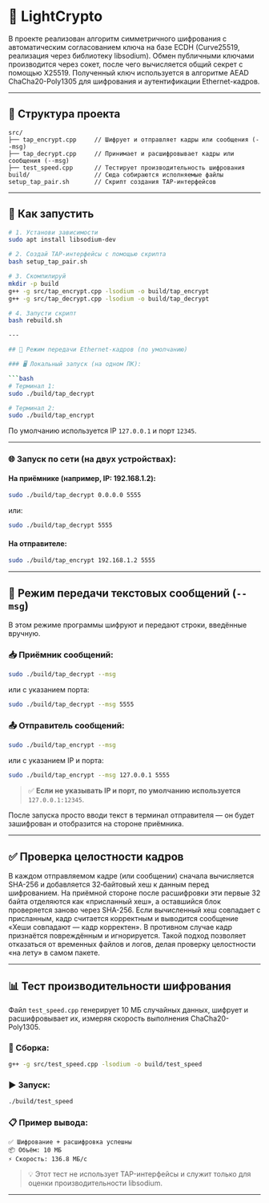 # 🔐 LightCrypto

  В проекте реализован алгоритм симметричного шифрования с автоматическим согласованием ключа на базе ECDH (Curve25519, реализация через библиотеку libsodium). 
  Обмен публичными ключами производится через сокет, после чего вычисляется общий секрет с помощью X25519. 
  Полученный ключ используется в алгоритме AEAD ChaCha20-Poly1305 для шифрования и аутентификации Ethernet-кадров.
  
---

## 📁 Структура проекта

```
src/
├── tap_encrypt.cpp     // Шифрует и отправляет кадры или сообщения (--msg)
├── tap_decrypt.cpp     // Принимает и расшифровывает кадры или сообщения (--msg)
├── test_speed.cpp      // Тестирует производительность шифрования
build/                  // Сюда собираются исполняемые файлы
setup_tap_pair.sh       // Скрипт создания TAP-интерфейсов
```
---

## 🚀 Как запустить

```bash
# 1. Установи зависимости
sudo apt install libsodium-dev

# 2. Создай TAP-интерфейсы с помощью скрипта
bash setup_tap_pair.sh

# 3. Скомпилируй
mkdir -p build
g++ -g src/tap_encrypt.cpp -lsodium -o build/tap_encrypt
g++ -g src/tap_decrypt.cpp -lsodium -o build/tap_decrypt

# 4. Запусти скрипт
bash rebuild.sh

---

## 📡 Режим передачи Ethernet-кадров (по умолчанию)

### 🖥 Локальный запуск (на одном ПК):

```bash
# Терминал 1:
sudo ./build/tap_decrypt

# Терминал 2:
sudo ./build/tap_encrypt
```

По умолчанию используется IP `127.0.0.1` и порт `12345`.

---

### 🌐 Запуск по сети (на двух устройствах):

#### На приёмнике (например, IP: 192.168.1.2):
```bash
sudo ./build/tap_decrypt 0.0.0.0 5555
```
или:
```bash
sudo ./build/tap_decrypt 5555
```

#### На отправителе:
```bash
sudo ./build/tap_encrypt 192.168.1.2 5555
```

---

## 💬 Режим передачи текстовых сообщений (`--msg`)

В этом режиме программы шифруют и передают строки, введённые вручную.

### 📥 Приёмник сообщений:

```bash
sudo ./build/tap_decrypt --msg
```

или с указанием порта:
```bash
sudo ./build/tap_decrypt --msg 5555
```

### 📤 Отправитель сообщений:

```bash
sudo ./build/tap_encrypt --msg
```

или с указанием IP и порта:
```bash
sudo ./build/tap_encrypt --msg 127.0.0.1 5555
```

> ✅ **Если не указывать IP и порт, по умолчанию используется** `127.0.0.1:12345`.

После запуска просто вводи текст в терминал отправителя — он будет зашифрован и отобразится на стороне приёмника.

---

## ✅ Проверка целостности кадров

В каждом отправляемом кадре (или сообщении) сначала вычисляется SHA-256 и добавляется 32‑байтовый хеш к данным перед шифрованием. На приёмной стороне после расшифровки эти первые 32 байта отделяются как «присланный хеш», а оставшийся блок проверяется заново через SHA-256. Если вычисленный хеш совпадает с присланным, кадр считается корректным и выводится сообщение «Хеши совпадают — кадр корректен». В противном случае кадр признаётся повреждённым и игнорируется. Такой подход позволяет отказаться от временных файлов и логов, делая проверку целостности «на лету» в самом пакете.


---

## 📊 Тест производительности шифрования

Файл `test_speed.cpp` генерирует 10 МБ случайных данных, шифрует и расшифровывает их, измеряя скорость выполнения ChaCha20-Poly1305.

### 🔨 Сборка:

```bash
g++ -g src/test_speed.cpp -lsodium -o build/test_speed
```

### ▶️ Запуск:

```bash
./build/test_speed
```

### 📋 Пример вывода:

```
✅ Шифрование + расшифровка успешны
📦 Объём: 10 МБ
⚡ Скорость: 136.8 МБ/с
```

> 💡 Этот тест не использует TAP-интерфейсы и служит только для оценки производительности libsodium.

---
